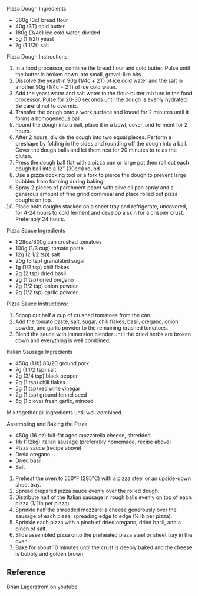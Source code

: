 Pizza Dough Ingredients
* 360g (3c) bread flour
* 40g (3T) cold butter
* 180g (3/4c) ice cold water, divided
* 5g (1 1/2t) yeast
* 7g (1 1/2t) salt

Pizza Dough Instructions:
1. In a food processor, combine the bread flour and cold butter. Pulse until the butter is broken down into small, gravel-like bits.
2. Dissolve the yeast in 90g (1/4c + 2T) of ice cold water and the salt in another 90g (1/4c + 2T) of ice cold water.
3. Add the yeast water and salt water to the flour-butter mixture in the food processor. Pulse for 20-30 seconds until the dough is evenly hydrated. Be careful not to overmix.
4. Transfer the dough onto a work surface and knead for 2 minutes until it forms a homogeneous ball.
5. Round the dough into a ball, place it in a bowl, cover, and ferment for 2 hours.
6. After 2 hours, divide the dough into two equal pieces. Perform a preshape by folding in the sides and rounding off the dough into a ball. Cover the dough balls and let them rest for 20 minutes to relax the gluten.
7. Press the dough ball flat with a pizza pan or large pot then roll out each dough ball into a 12” (30cm) round
8. Use a pizza docking tool or a fork to pierce the dough to prevent large bubbles from forming during baking.
9. Spray 2 pieces of parchment paper with olive oil pan spray and a generous amount of fine grind cornmeal and place rolled out pizza doughs on top. 
10. Place both doughs stacked on a sheet tray and refrigerate, uncovered, for 4-24 hours to cold ferment and develop a skin for a crispier crust. Preferably 24 hours.

Pizza Sauce Ingredients
* 1 28oz/800g can crushed tomatoes
* 100g (1/3 cup) tomato paste
* 12g (2 1/2 tsp) salt
* 20g (5 tsp) granulated sugar
* 1g (1/2 tsp) chili flakes
* 2g (2 tsp) dried basil
* 2g (1 tsp) dried oregano
* 2g (1/2 tsp) onion powder
* 2g (1/2 tsp) garlic powder

Pizza Sauce Instructions:
1. Scoop out half a cup of crushed tomatoes from the can.
2. Add the tomato paste, salt, sugar, chili flakes, basil, oregano, onion powder, and garlic powder to the remaining crushed tomatoes.
3. Blend the sauce with immersion blender until the dried herbs are broken down and everything is well combined.

Italian Sausage Ingredients
* 450g (1 lb) 80/20 ground pork
* 7g (1 1/2 tsp) salt
* 2g (3/4 tsp) black pepper
* 2g (1 tsp) chili flakes
* 5g (1 tsp) red wine vinegar
* 2g (1 tsp) ground fennel seed
* 5g (1 clove) fresh garlic, minced

Mix together all ingredients until well combined.

Assembling and Baking the Pizza
* 450g (16 oz) full-fat aged mozzarella cheese, shredded
* 1lb (1/2kg)  italian sausage (preferably homemade, recipe above) 
* Pizza sauce (recipe above)
* Dreid oregano
* Dried basil 
* Salt 

1. Preheat the oven to 550°F (285°C) with a pizza steel or an upside-down sheet tray.
2. Spread prepared pizza sauce evenly over the rolled dough.
3. Distribute half of the Italian sausage in rough balls evenly on top of each pizza (1/2lb per pizza)
4. Sprinkle half the shredded mozzarella cheese generously over the sausage of each pizza, spreading edge to edge (½ lb per pizza).
5. Sprinkle each pizza with a pinch of dried oregano, dried basil, and a pinch of salt.
6. Slide assembled pizza onto the preheated pizza steel or sheet tray in the oven.
7. Bake for about 10 minutes until the crust is deeply baked and the cheese is bubbly and golden brown.

## Reference

[Brian Lagerstrom on youtube](https://www.youtube.com/watch?v=jvzX7-JnZb4)